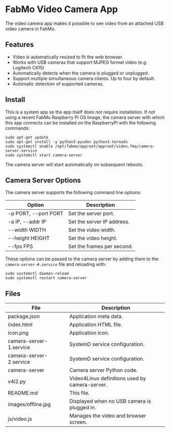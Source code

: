 FabMo Video Camera App
======================

The video camera app makes it possible to see video from an attached USB video
camera in FabMo.

## Features

  * Video is automatically resized to fit the web browser.
  * Works with USB cameras that support MJPEG format video (e.g. Logitech C615)
  * Automatically detects when the camera is plugged or unplugged.
  * Support multiple simultaneous camera clients.  Up to four by default.
  * Automatic detection of supported cameras.

## Install

This is a system app so the app itself does not require installation.
If not using a recent FabMo Raspberry Pi OS Image, the camera server with which
this app connects can be installed on the RaspberryPi with the following commands:

```
sudo apt-get update
sudo apt-get install -y python3-pyudev python3-tornado
sudo systemctl enable /opt/fabmo/approot/approot/video.fma/camera-server.service
sudo systemctl start camera-server
```

The camera server will start automatically on subsequent reboots.

## Camera Server Options

The camera server supports the following command line options:

| Option               | Description                                  |
| -------------------- | -------------------------------------------- |
| -p PORT, --port PORT | Set the server port.                         |
| -a IP, --addr IP     | Set the server IP address.                   |
| --width WIDTH        | Set the video width.                         |
| --height HEIGHT      | Set the video height.                        |
| --fps FPS            | Set the frames per second.                   |

These options can be passed to the camera server by adding them to the
``camera-server-#.service`` file and reloading with:

```
sudo systemctl daemon-reload
sudo systemctl restart camera-server
```

## Files

| File                    | Description                                    |
| ----------------------- | ---------------------------------------------- |
| package.json            | Application meta data.                         |
| index.html              | Application HTML file.                         |
| icon.png                | Application icon.                              |
| camera-server-1.service | SystemD service configuration.                 |
| camera-server-2.service | SystemD service configuration.                 |
| camera-server           | Camera server Python code.                     |
| v4l2.py                 | Video4Linux definitions used by camera-server. |
| README.md               | This file.                                     |
| images/offline.jpg      | Displayed when no USB camera is plugged in.    |
| js/video.js             | Manages the video and browser screen.          |
